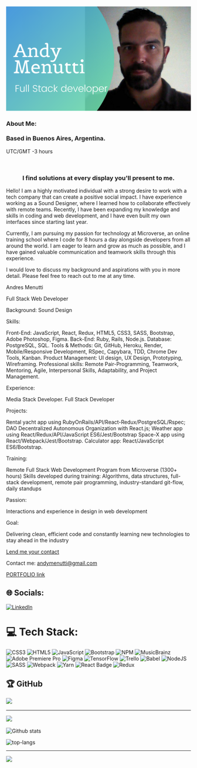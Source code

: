 ![alt text](https://github.com/andym80/andym80/blob/main/1.png?raw=true)

<h3>About Me:<br><br>
Based in Buenos Aires, Argentina.<br></h3>
<p aligne="right">UTC/GMT -3 hours</p>
<br>
<h3 align="center">I find solutions at every display you'll present to me.</h3>

Hello! I am a highly motivated individual with a strong desire to work with a tech company that can create a positive social impact. I have experience working as a Sound Designer, where I learned how to collaborate effectively with remote teams. Recently, I have been expanding my knowledge and skills in coding and web development, and I have even built my own interfaces since starting last year.

Currently, I am pursuing my passion for technology at Microverse, an online training school where I code for 8 hours a day alongside developers from all around the world. I am eager to learn and grow as much as possible, and I have gained valuable communication and teamwork skills through this experience.

I would love to discuss my background and aspirations with you in more detail. Please feel free to reach out to me at any time. <br>

<p> Andres Menutti
  
Full Stack Web Developer

Background: Sound Design

Skills:

Front-End: JavaScript, React, Redux, HTML5, CSS3, SASS, Bootstrap, Adobe Photoshop, Figma. 
Back-End: Ruby, Rails, Node.js. 
Database: PostgreSQL, SQL. 
Tools & Methods: Git, GitHub, Heroku, Render, Mobile/Responsive Development, RSpec, Capybara, TDD, Chrome Dev Tools, Kanban. 
Product Management: UI design, UX Design, Prototyping, Wireframing. 
Professional skills: Remote Pair-Programming, Teamwork, Mentoring, Agile, Interpersonal Skills, Adaptability, and Project Management.

Experience:

Media Stack Developer. 
Full Stack Developer

Projects:

Rental yacht app using RubyOnRails/API/React-Redux/PostgreSQL/Rspec;
DAO Decentralized Autonomous Organization with React.js;
Weather app using React/Redux/API/JavaScript ES6/Jest/Bootstrap
Space-X app using React/Webpack/Jest/Bootstrap.
Calculator app: React/JavaScript ES6/Bootstrap.

Training:

Remote Full Stack Web Development Program from Microverse (1300+ hours)
Skills developed during training:
Algorithms, data structures, full-stack development, remote pair programming, industry-standard git-flow, daily standups

Passion:

Interactions and experience in design in web development

Goal:

Delivering clean, efficient code and constantly learning new technologies to stay ahead in the industry

</p>

<a href="https://docs.google.com/forms/d/e/1FAIpQLSdLP9recpgUDwrxwMUT5wbJ4K6tRn0bohdWx2vkfz-AN2rh5A/viewform?embedded=true" width="640" height="880" frameborder="0" marginheight="0" marginwidth="0">Lend me your contact</a>

Contact me: <a href="mailto:andymenutti@gmail.com?subject=My E-mail">andymenutti@gmail.com</a>

<a href="https://andym80.github.io/Portfolio-AM/">PORTFOLIO link</a>



## 🌐 Socials:
[![LinkedIn](https://img.shields.io/badge/LinkedIn-%230077B5.svg?logo=linkedin&logoColor=white)](https://linkedin.com/in/http://bitly.ws/sQ85) 

# 💻 Tech Stack:
![CSS3](https://img.shields.io/badge/css3-%231572B6.svg?style=for-the-badge&logo=css3&logoColor=white) ![HTML5](https://img.shields.io/badge/html5-%23E34F26.svg?style=for-the-badge&logo=html5&logoColor=white) ![JavaScript](https://img.shields.io/badge/javascript-%23323330.svg?style=for-the-badge&logo=javascript&logoColor=%23F7DF1E) ![Bootstrap](https://img.shields.io/badge/bootstrap-%23563D7C.svg?style=for-the-badge&logo=bootstrap&logoColor=white) ![NPM](https://img.shields.io/badge/NPM-%23000000.svg?style=for-the-badge&logo=npm&logoColor=white) ![MusicBrainz](https://img.shields.io/badge/Musicbrainz-EB743B?style=for-the-badge&logo=musicbrainz&logoColor=BA478F) ![Adobe Premiere Pro](https://img.shields.io/badge/Adobe%20Premiere%20Pro-9999FF.svg?style=for-the-badge&logo=Adobe%20Premiere%20Pro&logoColor=white) 	![Figma](https://img.shields.io/badge/figma-%23F24E1E.svg?style=for-the-badge&logo=figma&logoColor=white) ![TensorFlow](https://img.shields.io/badge/TensorFlow-%23FF6F00.svg?style=for-the-badge&logo=TensorFlow&logoColor=white) ![Trello](https://img.shields.io/badge/Trello-%23026AA7.svg?style=for-the-badge&logo=Trello&logoColor=white) ![Babel](https://img.shields.io/badge/Babel-F9DC3e?style=for-the-badge&logo=babel&logoColor=black) ![NodeJS](https://img.shields.io/badge/node.js-6DA55F?style=for-the-badge&logo=node.js&logoColor=white) ![SASS](https://img.shields.io/badge/SASS-hotpink.svg?style=for-the-badge&logo=SASS&logoColor=white) ![Webpack](https://img.shields.io/badge/webpack-%238DD6F9.svg?style=for-the-badge&logo=webpack&logoColor=black) ![Yarn](https://img.shields.io/badge/yarn-%232C8EBB.svg?style=for-the-badge&logo=yarn&logoColor=white)
<img alt="React Badge" src="https://img.shields.io/badge/React-20232A?style=for-the-badge&logo=react&logoColor=61DAFB">
<img alt="Redux" src="https://img.shields.io/badge/Redux-593D88?style=for-the-badge&logo=redux&logoColor=white">

## 🏆 GitHub 
![](https://github-profile-trophy.vercel.app/?username=andym80&theme=discord&no-frame=false&no-bg=true&margin-w=4)

---
[![](https://visitcount.itsvg.in/api?id=andym80&icon=0&color=6)](https://visitcount.itsvg.in)
  
![Github stats](https://github-readme-stats.vercel.app/api?username=andym80&theme=highcontrast&show_icons=true&count_private=true)
  
![top-langs](https://github-readme-stats.vercel.app/api/top-langs?username=andym80&show_icons=true&theme=radical)

<div>


---
[![](https://visitcount.itsvg.in/api?id=@andym80&icon=9&color=0)](https://visitcount.itsvg.in)
  
 

  

